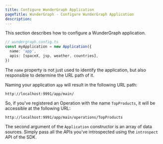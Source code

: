 ```yaml
---
title: Configure WunderGraph Application
pageTitle: WunderGraph - Configure WunderGraph Application
description:
---
```


This section describes how to configure a WunderGraph application.

```typescript
// wundergraph.config.ts
const myApplication = new Application({
  name: 'app',
  apis: [spaceX, jsp, weather, countries],
})
```

The `name` property is not just used to identify the application,
but also responsible to determine the URL path of it.

Naming your application `app` will result in the following URL path:

```
http://localhost:9991/app/main/
```

So, if you've registered an Operation with the name `TopProducts`,
it will be accessible at the following URL:

```
http://localhost:9991/app/main/operations/TopProducts
```

The second argument of the `Application` constructor is an array of data sources.
Simply pass all the APIs you've introspected using the `introspect` API of the SDK.
